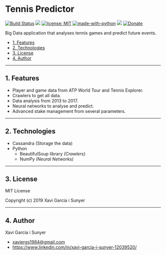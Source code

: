 Tennis Predictor
=================

[![Build Status](https://travis-ci.org/xavigs/the-beast.svg?branch=master)](https://travis-ci.org/xavigs/the-beast) ![](https://img.shields.io/github/last-commit/xavigs/the-beast.svg) [![license: MIT](https://img.shields.io/badge/License-MIT-blue.svg)](https://opensource.org/licenses/MIT) [![made-with-python](https://img.shields.io/badge/Made%20with-Python-1f425f.svg)](https://www.python.org/) ![](https://img.shields.io/github/repo-size/xavigs/the-beast.svg?colorB=orange) [![Donate](https://www.paypalobjects.com/en_US/i/btn/btn_donate_SM.gif)](https://paypal.me/xavigs84)

Big Data application that analyses tennis games and predict future events.

* [1. Features](#block1)
* [2. Technologies](#block2)
* [3. License](#block3)
* [4. Author](#block4)

---

<a name="block1"></a>
## 1. Features

- Player and game data from ATP World Tour and Tennis Explorer.
- Crawlers to get all data.
- Data analysis from 2013 to 2017.
- Neural networks to analyse and predict.
- Advanced stake management from several parameters.

---

<a name="block2"></a>
## 2. Technologies

- Cassandra (Storage the data)
- Python
  - BeautifulSoup library *(Crawlers)*
  - NumPy *(Neural Networks)*

---

<a name="block3"></a>
## 3. License
MIT License

Copyright (c) 2019 Xavi Garcia i Sunyer

---

<a name="block4"></a>
## 4. Author
Xavi Garcia i Sunyer
 - <xaviergs1984@gmail.com>
 - https://www.linkedin.com/in/xavi-garcia-i-sunyer-12039520/
